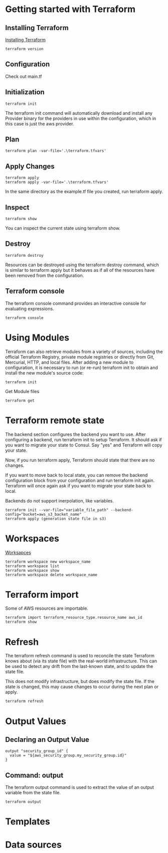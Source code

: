 # Getting started with Terraform 
## Installing Terraform
[Installing Terraform](https://learn.hashicorp.com/terraform/getting-started/install.html)
```
terraform version
```

## Configuration
Check out main.tf

## Initialization
```
terraform init
```
The terraform init command will automatically download and install any Provider binary for the providers in use within the configuration, which in this case is just the aws provider.

## Plan
```
terraform plan -var-file='.\terraform.tfvars'
```

## Apply Changes
```
terraform apply
terraform apply -var-file='.\terraform.tfvars'
```
In the same directory as the example.tf file you created, run terraform apply. 

## Inspect
```
terraform show
```
You can inspect the current state using terraform show.


## Destroy
```
terraform destroy
```
Resources can be destroyed using the terraform destroy command, which is similar to terraform apply but it behaves as if all of the resources have been removed from the configuration.

## Terraform console
The terraform console command provides an interactive console for evaluating expressions.
```
terraform console
```

#  Using Modules
 Terraform can also retrieve modules from a variety of sources, including the official Terraform Registry, private module registries or directly from Git, Mercurial, HTTP, and local files.
After adding a new module to configuration, it is necessary to run (or re-run) terraform init to obtain and install the new module's source code:
```
terraform init
```
Get Module files
```
terraform get
```

#  Terraform remote state
The backend section configures the backend you want to use. After configuring a backend, run terraform init to setup Terraform. It should ask if you want to migrate your state to Consul. Say "yes" and Terraform will copy your state.

Now, if you run terraform apply, Terraform should state that there are no changes.

If you want to move back to local state, you can remove the backend configuration block from your configuration and run terraform init again. Terraform will once again ask if you want to migrate your state back to local.

Backends do not support inerpolation, like variables.

```
terraform init --var-file="variable_file_path" --backend-config="bucket=aws_s3_backet_name"
terraform apply (generation state file in s3)
```

# Workspaces
[Worksapces](https://www.terraform.io/docs/state/workspaces.html)
```
terraform workspace new workspace_name
terraform workspace list
terraform workspace show
terraform workspace delete workspace_name
```

# Terraform import
Some of AWS resources are importable.
```
terraform import terraform_resource_type.resource_name aws_id
terraform show
```
# Refresh
The terraform refresh command is used to reconcile the state Terraform knows about (via its state file) with the real-world infrastructure. This can be used to detect any drift from the last-known state, and to update the state file.

This does not modify infrastructure, but does modify the state file. If the state is changed, this may cause changes to occur during the next plan or apply.
```
terraform refresh
```

# Output Values
## Declaring an Output Value
```
output "security_group_id" {
  value = "${aws_security_group.my_security_group.id}"
}
```

## Command: output
The terraform output command is used to extract the value of an output variable from the state file.
```
terraform output
```
# Templates

# Data sources
